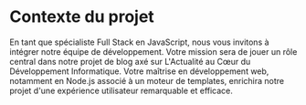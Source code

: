 # Contexte du projet

En tant que spécialiste Full Stack en JavaScript, nous vous invitons à intégrer notre équipe de développement. Votre mission sera de jouer un rôle central dans notre projet de blog axé sur L'Actualité au Cœur du Développement Informatique. Votre maîtrise en développement web, notamment en Node.js associé à un moteur de templates, enrichira notre projet d'une expérience utilisateur remarquable et efficace.

